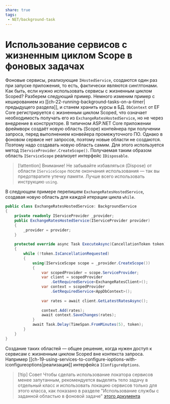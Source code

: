 ```yaml
---
share: true
tags:
 - NET/background-task
---
```

# Использование сервисов с жизненным циклом Scope в фоновых задачах
Фоновые сервисы, реализующие `IHostedService`, создаются один раз при запуске приложения, то есть, фактически являются синглтонами. Как быть, если нужно использовать сервисы с жизненным циклом Scoped?
Разберем следующий пример. Немного изменим пример с кешированием из [[ch-22-running-background-tasks-on-a-timer|предыдущего раздела]], и станем хранить курсы в БД.
`DbContext` от EF Core регистрируется с жизненным циклом Scoped, что означает необходимость получать его из `ExchangeRatesHostedService`, но не через внедрение в конструкторе.
В типичном ASP.NET Core приложении фреймворк создаёт новую область (Scope) контейнера при получении запроса, перед выполнением конвейера промежуточного ПО. Однако в фоновом сервисе нет запросов, поэтому новые области не создаются. Поэтому надо создавать новую область самим. Для этого используется метод `IServiceProvider.CreateScope()`.
Получаемая таким образом область `IServiceScope` реализует интерфейс `IDisposable`.
> [!attention] Внимание!
> Не забывайте избавляться (Dispose) от области `IServiceScope` после окончания использования — так вы предотвратите утечку памяти. Лучше всего использовать инструкцию `using`.

В следующем примере перепишем `ExchangeRatesHostedService`, создавая новую область для каждой итерации цикла `while`.
```csharp
public class ExchangeRatesHostedService: BackgroundService
{
	private readonly IServiceProvider _provider;
	public ExchangeRatesHostedService(IServiceProvider provider)
	{
		_provider = provider;
	}
	
	protected override async Task ExecuteAsync(CancellationToken token)
	{
		while (!token.IsCancellationRequested)
		{
			using(IServiceScope scope = _provider.CreateScope())
			{
				var scopedProvider = scope.ServiceProvider;
				var client = scopedProvider
					.GetRequiredService<ExchangeRatesClient>();
				var context = scopedProvider
					.GetRequiredService<AppDbContext>();
				
				var rates = await client.GetLatestRatesAsync();
				
				context.Add(rates);
				await context.SaveChanges(rates);
			}
			await Task.Delay(TimeSpan.FromMinutes(5), token);
		}
	}
}
```
Создание таких областей — общее решение, когда нужен доступ к сервисам с жизненным циклом Scoped вне контекста запроса. Например [[ch-19-using-services-to-configure-ioptions-with-iconfigureoptions|реализация]] интерфейса `IConfigureOptions`.
> [!tip] Совет
> Чтобы сделать использование локатора сервисов менее запутанным, рекомендуется выделять тело задачу в отдельный класс и использовать локацию сервисов только для этого класса, как показано в разделе "Использование службы с заданной областью в фоновой задаче" [этого документа](https://learn.microsoft.com/aspnet/core/fundamentals/host/hosted-services?view=aspnetcore-6.0&tabs=visual-studio#consuming-a-scoped-service-in-a-background-task)

